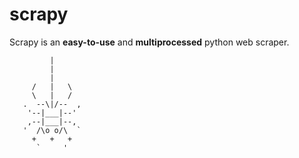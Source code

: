 # scrapy

Scrapy is an __easy-to-use__ and __multiprocessed__ python web scraper. 


             |
             |
             |
         /   |   \
         \   |   /
       .  --\|/--  ,
        '--|___|--'
        ,--|___|--,
       '  /\o o/\  `
         +   +   +
          `     '
    


